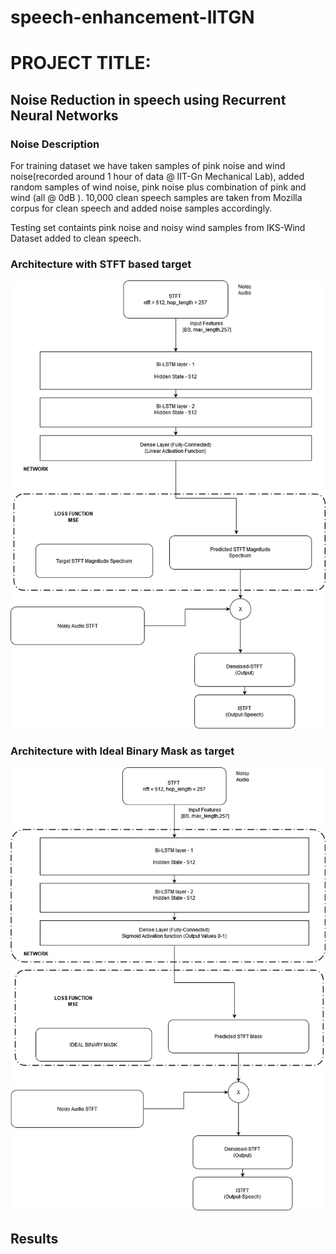 # speech-enhancement-IITGN

# PROJECT TITLE:
## Noise Reduction in speech using Recurrent Neural Networks 
### Noise Description 
For training dataset we have taken samples of pink noise and wind noise(recorded around 1 hour of data @ IIT-Gn Mechanical Lab), added random samples of wind noise, pink noise plus combination of pink and wind (all @ 0dB ).
10,000 clean speech samples are taken from Mozilla corpus for clean speech and added noise samples accordingly.

Testing set containts pink noise and noisy wind samples from IKS-Wind Dataset added to clean speech.

### Architecture with STFT based target 
![](./images/bi_LSTM_STFTT.png)
### Architecture with Ideal Binary Mask as target
![](./images/Bi-Lstm.png)

## Results
